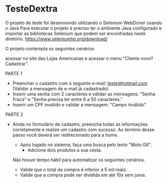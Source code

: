 # TesteDextra

O projeto de teste foi desenvovido utilizando o Selenium WebDriver usando o Java
Para executar o projeto é preciso ter o ambiente Java configurado e importar as bibliotecas Selenium que podem ser encontradas neste diretório. 
https://www.seleniumhq.org/download/


O projeto contempla os seguintes cenários 

acessar  no site das Lojas Americanas e acessar o menu "Cliente novo? Cadastrar". 

PARTE 1

- Preencher o cadastro com o seguinte e-mail: teste@hotmail.com (Validar a mensagem de e-mail já cadastrado)
- Inserir uma senha com 2 caracteres e válidar as mensagens: "Senha Fraca" e "Senha precisa ter entre 6 a 50 caracteres."
- Inserir um CPF inválido e validar a mensagem: "Campo inválido"

PARTE 2

- Ainda no formulário de cadastro, preencha todas as informações corretamente e realize um cadastro com sucesso. Ao termino desse passo você deverá ser redirecionado para a home.

  - Após logado no sistema, faça uma busca pelo texto "Moto G6".
	- Adicione dois produtos a sua cesta.
  
  Não houve tempo hábil para automatizar os seguintes cenários. 
  
	- Valide que o total da compra é inferior a 5 mil reais.
	- Valide que a compra pode ser dividida em até 10x sem juros.
  
  



